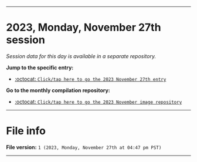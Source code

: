 
***

# 2023, Monday, November 27th session

_Session data for this day is available in a separate repository._

**Jump to the specific entry:**

- [:octocat: `Click/tap here to go the 2023 November 27th entry`](https://github.com/seanpm2001/SeansLifeArchive_Images_MotorWorld_CarFactory_Y2023_V4/tree/SeansLifeArchive_Images_MotorWorld_CarFactory_Y2023_V4_Main-dev/11_November/27/)

**Go to the monthly compilation repository:**

- [:octocat: `Click/tap here to go the 2023 November image repository`](https://github.com/seanpm2001/SeansLifeArchive_Images_MotorWorld_CarFactory_Y2023_V4/)

***

# File info

**File version:** `1 (2023, Monday, November 27th at 04:47 pm PST)`

***
